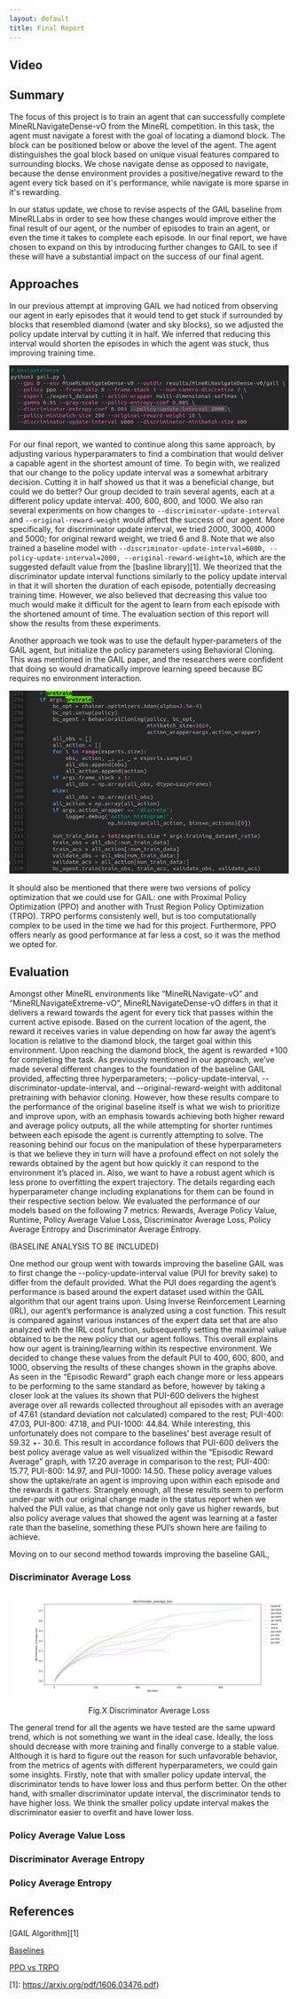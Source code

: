 ```yaml
---
layout: default
title: Final Report
---
```


## Video

## Summary
The focus of this project is to train an agent that can successfully complete MineRLNavigateDense-vO from the MineRL competition. In this task, the agent must navigate a forest with the goal of locating a diamond block. The block can be positioned below or above the level of the agent. The agent distinguishes the goal block based on unique visual features compared to surrounding blocks. We chose navigate dense as opposed to navigate, because the dense environment provides a positive/negative reward to the agent every tick based on it's performance, while navigate is more sparse in it's rewarding. 

In our status update, we chose to revise aspects of the GAIL baseline from MineRLLabs in order to see how these changes would improve either the final result of our agent, or the number of episodes to train an agent, or even the time it takes to complete each episode. In our final report, we have chosen to expand on this by introducing further changes to GAIL to see if these will have a substantial impact on the success of our final agent. 

## Approaches
In our previous attempt at improving GAIL we had noticed from observing our agent in early episodes that it would tend to get stuck if surrounded by blocks that resembled diamond (water and sky blocks), so we adjusted the policy update interval by cutting it in half. We inferred that reducing this interval would shorten the episodes in which the agent was stuck, thus improving training time. 

![Image](images/pui.png)

For our final report, we wanted to continue along this same approach, by adjusting various hyperparamaters to find a combination that would deliver a capable agent in the shortest amount of time. To begin with, we realized that our change to the policy update interval was a somewhat arbitrary decision. Cutting it in half showed us that it was a beneficial change, but could we do better? Our group decided to train several agents, each at a different policy update interval: 400, 600, 800, and 1000. We also ran several experiments on how changes to `--discriminator-update-interval` and `--original-reward-weight` would affect the success of our agent. More specifically, for discriminator update interval, we tried 2000, 3000, 4000 and 5000; for original reward weight, we tried 6 and 8. Note that we also trained a baseline model with `--discriminator-update-interval=6000, --policy-update-interval=2000, --original-reward-weight=10`, which are the suggested default value from the [basline library][1]. We theorized that the  discriminator update interval functions similarly to the policy update interval in that it will shorten the duration of each episode, potentially decreasing training time. However, we also believed that decreasing this value too much would make it difficult for the agent to learn from each episode with the shortened amount of time. The evaluation section of this report will show the results from these experiments.

Another approach we took was to use the default hyper-parameters of the GAIL agent, but initialize the policy parameters using Behavioral Cloning. This was mentioned in the GAIL paper, and the researchers were confident that doing so would dramatically improve learning speed because BC requires no environment interaction. 

![Pretrain](images/Pretrain.png)

It should also be mentioned that there were two versions of policy optimization that we could use for GAIL: one with Proximal Policy Optimization (PPO) and another with Trust Region Policy Optimization (TRPO). TRPO performs consistenly well, but is too computationally complex to be used in the time we had for this project. Furthermore, PPO offers nearly as good performance at far less a cost, so it was the method we opted for. 

## Evaluation

Amongst other MineRL environments like “MineRLNavigate-vO” and “MineRLNavigateExtreme-vO”, MineRLNavigateDense-vO differs in that it delivers a reward towards the agent for every tick that passes within the current active episode. Based on the current location of the agent, the reward it receives varies in value depending on how far away the agent’s location is relative to the diamond block, the target goal within this environment. Upon reaching the diamond block, the agent is rewarded +100 for completing the task.
As previously mentioned in our approach, we’ve made several different changes to the foundation of the baseline GAIL provided, affecting three hyperparameters; --policy-update-interval, --discriminator-update-interval, and --original-reward-weight with additonal pretraining with behavior cloning. However, how these results compare to the performance of the original baseline itself is what we wish to prioritize and improve upon, with an emphasis towards achieving both higher reward and average policy outputs, all the while attempting for shorter runtimes between each episode the agent is currently attempting to solve. The reasoning behind our focus on the manipulation of these hyperparameters is that we believe they in turn will have a profound effect on not solely the rewards obtained by the agent but how quickly it can respond to the environment it’s placed in. Also, we want to have a robust agent which is less prone to overfitting the expert trajectory. The details regarding each hyperparameter change including explanations for them can be found in their respective section below. We evaluated the performance of our models based on the following 7 metrics: Rewards, Average Policy Value, Runtime, Policy Average Value Loss, Discriminator Average Loss, Policy Average Entropy and Discriminator Average Entropy. 

(BASELINE ANALYSIS TO BE INCLUDED)

One method our group went with towards improving the baseline GAIL was to first change the --policy-update-interval value (PUI for brevity sake) to differ from the default provided. What the PUI does regarding the agent’s performance is based around the expert dataset used within the GAIL algorithm that our agent trains upon. Using Inverse Reinforcement Learning (IRL), our agent’s performance is analyzed using a cost function. This result is compared against various instances of the expert data set that are also analyzed with the IRL cost function, subsequently setting the maximal value obtained to be the new policy that our agent follows. This overall explains how our agent is training/learning within its respective environment. We decided to change these values from the default PUI to 400, 600, 800, and 1000, observing the results of these changes shown in the graphs above. As seen in the “Episodic Reward” graph each change more or less appears to be performing to the same standard as before, however by taking a closer look at the values its shown that PUI-600 delivers the highest average over all rewards collected throughout all episodes with an average of 47.61 (standard deviation not calculated) compared to the rest; PUI-400: 47.03, PUI-800: 47.18, and PUI-1000: 44.84. While interesting, this unfortunately does not compare to the baselines’ best average result of 59.32 +- 30.6. This result in accordance follows that PUI-600 delivers the best policy average value as well visualized within the “Episodic Reward Average” graph, with 17.20 average in comparison to the rest; PUI-400: 15.77, PUI-800: 14.97, and PUI-1000: 14.50. These policy average values show the uptake/rate an agent is improving upon within each episode and the rewards it gathers. Strangely enough, all these results seem to perform under-par with our original change made in the status report when we halved the PUI value, as that change not only gave us higher rewards, but also policy average values that showed the agent was learning at a faster rate than the baseline, something these PUI’s shown here are failing to achieve.

Moving on to our second method towards improving the baseline GAIL, 


### Discriminator Average Loss
![dal](images/all-discriminator_average_loss.png)
<center>Fig.X Discriminator Average Loss</center>

The general trend for all the agents we have tested are the same upward trend, which is not something we want in the ideal case. Ideally, the loss should decrease with more training and finally converge to a stable value. Although it is hard to figure out the reason for such unfavorable behavior, from the metrics of agents with different hyperparameters, we could gain some insights. Firstly, note that with smaller policy update interval, the discriminator tends to have lower loss and thus perform better. On the other hand, with smaller discriminator update interval, the discriminator tends to have higher loss. We think the smaller policy update interval makes the discriminator easier to overfit and have lower loss.

### Policy Average Value Loss

### Discriminator Average Entropy

### Policy Average Entropy


## References

[GAIL Algorithm][1]

[Baselines][2]

[PPO vs TRPO][3]

[1]: https://arxiv.org/pdf/1606.03476.pdf)

[2]: https://github.com/minerllabs/baselines/tree/master/general/chainerrl#getting-started

[3]: https://towardsdatascience.com/introduction-to-various-reinforcement-learning-algorithms-part-ii-trpo-ppo-87f2c5919bb9
